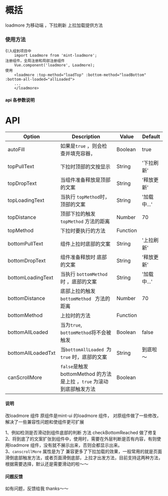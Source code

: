 # 概括
 loadmore 为移动端 ，下拉刷新 上拉加载提供方法
    
    
### 使用方法
	引入组到项目中
		import Loadmore from 'mint-loadmore';    
	注册组件，全局注册和局部注册组件
		Vue.component('loadmore', Loadmore);	
	使用
		<loadmore :top-method="loadTop" :bottom-method="loadBottom" :bottom-all-loaded="allLoaded">
  		...
  		</loadmore>
  		

	
#### api 各参数说明

# API
| Option            | Description                                                      | Value    | Default     |
|-------------------|------------------------------------------------------------------|----------|-------------|
| autoFill          | 如果是`true`	，则会检查并填充容器， | Boolean  | true        |
| topPullText       | 下拉时顶部的文按显示	 | String   | '下拉刷新'  |
| topDropText       | 当组件准备释放是顶部的文案  | String   | '释放更新'  |
| topLoadingText    | 当执行 `topMethod`时，顶部的文案  | String   | '加载中...' |
| topDistance       | 顶部下拉的触发 `topMethod` 方法的距离 | Number   | 70          |
| topMethod         | 下拉时要执行的方法                                       | Function |             |
| bottomPullText    | 组件上拉时底部的文案  | String   | '上拉刷新'  |
| bottomDropText    | 组件准备释放时 底部的文案    | String   | '释放更新'  |
| bottomLoadingText | 当执行 `bottomMethod` 时 ，底部的文案  | String   | '加载中...' |
| bottomDistance    | 底部上拉的触发 `bottomMethod ` 方法的距离    | Number   | 70          |
| bottomMethod      | 上拉时的方法     | Function |             |
| bottomAllLoaded   | 当为`true`, `bottomMethod`将不会被触发  | Boolean  | false       |
| bottomAllLoadedTxt  | 当`bottomAllLoaded `为 `true` 时，底部的文案   | String           | 到底啦～ |
| canScrollMore  |`false`是触发bottomMethod 的方法是上拉 ，`true` 为滚动到底部触发方法  | Boolean |            |


#### 说明
改loadmore 组件 原组件是mint-ui 的loadmore 组件， 对原组件做了一些修改，解决了一些兼容性问题和使组件更可扩展

1、例如检测是否滑动到组件底部的判断 方法 checkBottomReached 做了修复  
2、将到底了的文案扩张到组件中，使用时，需要在外层判断是否有内容，有则使用loadmore 组件，没有就不展示出来，否则会都显示出来。    
3、`canscrollMore` 属性是为了 兼容更多了下拉加载的效果，一般常用的就是页面滑倒底部触发方法，或者页面滑倒底部，上拉才出发方法，目前支持这两种方法，根据需要选择，默认还是需要滑动的啦～～


#### 问题反馈
如有问题，反馈给我  thanks～～
